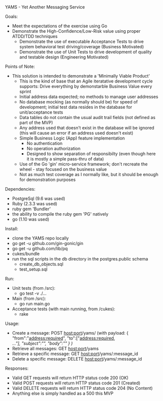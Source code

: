 YAMS - Yet Another Messaging Service

Goals:
 - Meet the expectations of the exercise using Go
 - Demonstrate the High-Confidence/Low-Risk value using proper ATDD/TDD techniques 
    - Demonstrate the use of executable Acceptance Tests to drive system behavioral test driving/coverage (Business Motivated)
    - Demonstrate the use of Unit Tests to drive development of quality and testable design (Engineering Motivated)


Points of Note:
 - This solution is intended to demonstrate a 'Minimally Viable Product'
    - This is the kind of base that an Agile iteratative development cycle supports: Drive everything by demonstarble Business Value every sprint
    - Initial address data expected; no methods to manage user addresses
    - No database mocking (as normally should be) for speed of development; initial test data resides in the database for unit/acceptance tests
    - Data tables do not contain the usual audit trail fields (not defined as part of the MVP)
    - Any address used that doesn't exist in the database will be ignored (this will cause an error if an address used doesn't exist)
    - Simple Business Logic (App) feature implementation
        - No authentication
        - No operation authorization
        - Designed to show separation of responsibilty (even though here it is mostly a simple pass-thru of data)
    - Use of the Go 'gin' micro-service framework; don't recreate the wheel - stay focused on the business value
    - Not as much test coverage as I normally like, but it should be enough for demonstration purposes


Dependencies:
 - PostgreSql (9.6 was used)
 - Ruby (2.3.3 was used)
 - ruby gem 'Bundler'
 - the ability to compile the ruby gem 'PG' natively
 - go (1.10 was used)
 

Install: 
 - clone the YAMS repo locally
 - go get -u github.com/gin-gonic/gin
 - go get -u github.com/lib/pq
 - cukes/bundle
 - run the sql scripts in the db directory in the postgres.public schema
    - create_db_objects.sql
    - test_setup.sql

Run:
 - Unit tests (from /src):                              
    - go test -v ./...
 - Main (from /src): 
    - go run main.go
 - Acceptance tests (with main running, from /cukes):
    - rake

Usage:
 - Create a message: POST <host:port>/yams/ (with payload: 
        {
            "from":"<address:required>", 
            "to":["<address:required>,<address>..."], 
            "subject":"<subject>",
            "body":"<body>"
        }
   )
 - Retrieve all messages: GET <host:port>/yams
 - Retrieve a specific message: GET <host:port>/yams/:message_id
 - Delete a specific message: DELETE <host:port>/yams/:message_id


Responses:
 - Valid GET requests will return HTTP status code 200 (OK)
 - Valid POST requests will return HTTP status code 201 (Created)
 - Valid DELETE requests will return HTTP status code 204 (No Content)
 - Anything else is simply handled as a 500 this MVP